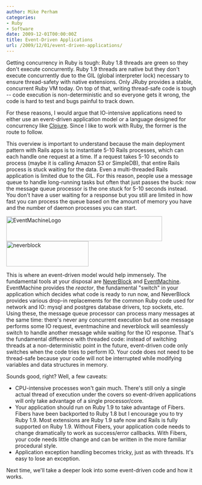 ```yaml
---
author: Mike Perham
categories:
- Ruby
- Software
date: 2009-12-01T00:00:00Z
title: Event-Driven Applications
url: /2009/12/01/event-driven-applications/
---
```


Getting concurrency in Ruby is tough: Ruby 1.8 threads are green so they don't execute concurrently. Ruby 1.9 threads are native but they don't execute concurrently due to the GIL (global interpreter lock) necessary to ensure thread-safety with native extensions. Only JRuby provides a stable, concurrent Ruby VM today. On top of that, writing thread-safe code is tough -- code execution is non-deterministic and so everyone gets it wrong, the code is hard to test and bugs painful to track down.

For these reasons, I would argue that IO-intensive applications need to either use an event-driven application model or a language designed for concurrency like [Clojure][1]. Since I like to work with Ruby, the former is the route to follow.

This overview is important to understand because the main deployment pattern with Rails apps is to instantiate 5-10 Rails processes, which can each handle one request at a time. If a request takes 5-10 seconds to process (maybe it is calling Amazon S3 or SimpleDB), that entire Rails process is stuck waiting for the data. Even a multi-threaded Rails application is limited due to the GIL. For this reason, people use a message queue to handle long-running tasks but often that just passes the buck: now the message queue processor is the one stuck for 5-10 seconds instead. You don't have a user waiting for a response but you still are limited in how fast you can process the queue based on the amount of memory you have and the number of daemon processes you can start.

<img src="http://www.mikeperham.com/wp-content/uploads/2009/12/EventMachineLogo.png" alt="EventMachineLogo" title="EventMachineLogo" width="413" height="66" class="alignnone size-full wp-image-388" /><img src="http://www.mikeperham.com/wp-content/uploads/2009/12/neverblock.jpg" alt="neverblock" title="neverblock" width="218" height="67" class="alignnone size-full wp-image-389" />

This is where an event-driven model would help immensely. The fundamental tools at your disposal are [NeverBlock][2] and [EventMachine][3]. EventMachine provides the *reactor*, the fundamental "switch" in your application which decides what code is ready to run now, and NeverBlock provides various drop-in replacements for the common Ruby code used for network and IO: mysql and postgres database drivers, tcp sockets, etc. Using these, the message queue processor can process many messages at the same time: there's never any concurrent execution but as one message performs some IO request, eventmachine and neverblock will seamlessly switch to handle another message while waiting for the IO response. That's the fundamental difference with threaded code: instead of switching threads at a non-deterministic point in the future, event-driven code only switches when the code tries to perform IO. Your code does not need to be thread-safe because your code will not be interrupted while modifying variables and data structures in memory.

Sounds good, right? Well, a few caveats:

*   CPU-intensive processes won't gain much. There's still only a single actual thread of execution under the covers so event-driven applications will only take advantage of a single processor/core.
*   Your application should run on Ruby 1.9 to take advantage of Fibers. Fibers have been backported to Ruby 1.8 but I encourage you to try Ruby 1.9. Most extensions are Ruby 1.9 safe now and Rails is fully supported on Ruby 1.9. Without Fibers, your application code needs to change dramatically to work as success/error callbacks. With Fibers, your code needs little change and can be written in the more familiar procedural style.
*   Application exception handling becomes tricky, just as with threads. It's easy to lose an exception.

Next time, we'll take a deeper look into some event-driven code and how it works.

 [1]: http://github.com/richhickey/clojure
 [2]: http://github.com/espace/neverblock/
 [3]: http://github.com/eventmachine/eventmachine

